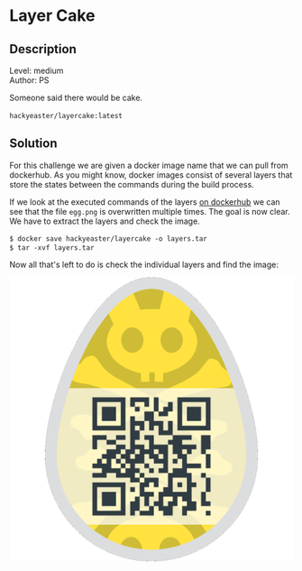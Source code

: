 # Layer Cake

## Description
Level: medium<br/>
Author: PS

Someone said there would be cake.

`hackyeaster/layercake:latest`

## Solution

For this challenge we are given a docker image name that we can pull from dockerhub. 
As you might know, docker images consist of several layers that store the states between the commands during the build
process.

If we look at the executed commands of the layers [on
dockerhub](https://hub.docker.com/layers/layercake/hackyeaster/layercake/latest/images/sha256-a489ea275575b28109bd54275be2ac6f59d9480f7d0eef1e2b7884a59cea68b7?context=explore)
we can see that the file `egg.png` is overwritten multiple times. The goal is now clear. We have to extract the layers
and check the image.

```
$ docker save hackyeaster/layercake -o layers.tar
$ tar -xvf layers.tar
```

Now all that's left to do is check the individual layers and find the image:

![](egg.png)

